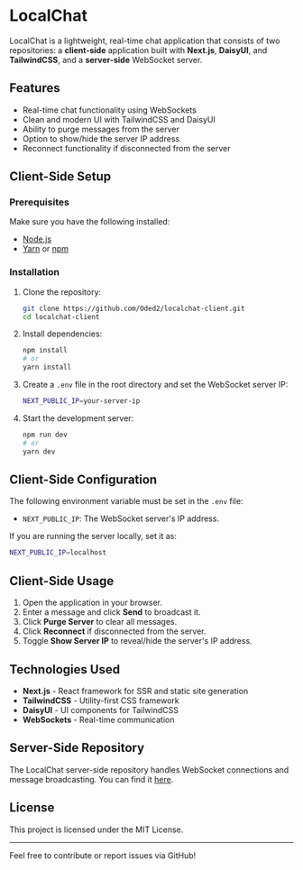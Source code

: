 # LocalChat

LocalChat is a lightweight, real-time chat application that consists of two repositories: a **client-side** application built with **Next.js**, **DaisyUI**, and **TailwindCSS**, and a **server-side** WebSocket server.

## Features

- Real-time chat functionality using WebSockets
- Clean and modern UI with TailwindCSS and DaisyUI
- Ability to purge messages from the server
- Option to show/hide the server IP address
- Reconnect functionality if disconnected from the server

## Client-Side Setup

### Prerequisites

Make sure you have the following installed:

- [Node.js](https://nodejs.org/)
- [Yarn](https://yarnpkg.com/) or [npm](https://www.npmjs.com/)

### Installation

1. Clone the repository:

   ```sh
   git clone https://github.com/Oded2/localchat-client.git
   cd localchat-client
   ```

2. Install dependencies:

   ```sh
   npm install
   # or
   yarn install
   ```

3. Create a `.env` file in the root directory and set the WebSocket server IP:

   ```sh
   NEXT_PUBLIC_IP=your-server-ip
   ```

4. Start the development server:
   ```sh
   npm run dev
   # or
   yarn dev
   ```

## Client-Side Configuration

The following environment variable must be set in the `.env` file:

- `NEXT_PUBLIC_IP`: The WebSocket server's IP address.

If you are running the server locally, set it as:

```sh
NEXT_PUBLIC_IP=localhost
```

## Client-Side Usage

1. Open the application in your browser.
2. Enter a message and click **Send** to broadcast it.
3. Click **Purge Server** to clear all messages.
4. Click **Reconnect** if disconnected from the server.
5. Toggle **Show Server IP** to reveal/hide the server's IP address.

## Technologies Used

- **Next.js** - React framework for SSR and static site generation
- **TailwindCSS** - Utility-first CSS framework
- **DaisyUI** - UI components for TailwindCSS
- **WebSockets** - Real-time communication

## Server-Side Repository

The LocalChat server-side repository handles WebSocket connections and message broadcasting. You can find it [here](https://github.com/Oded2/LocalChat-Server).

## License

This project is licensed under the MIT License.

---

Feel free to contribute or report issues via GitHub!
